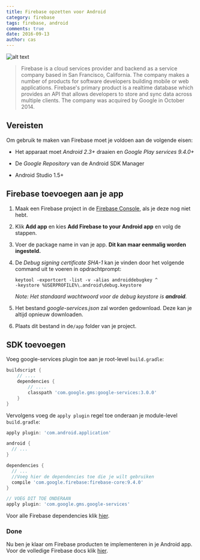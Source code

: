 ```yaml
---
title: Firebase opzetten voor Android
category: firebase
tags: firebase, android
comments: true
date: 2016-09-13
author: cas
---
```


![alt text](https://1.bp.blogspot.com/-YIfQT6q8ZM4/Vzyq5z1B8HI/AAAAAAAAAAc/UmWSSMLKtKgtH7CACElUp12zXkrPK5UoACLcB/s1600/image00.png, "Firebase")

> Firebase is a cloud services provider and backend as a service company based in San Francisco, California. The company makes a number of products for software developers building mobile or web applications. Firebase's primary product is a realtime database which provides an API that allows developers to store and sync data across multiple clients. The company was acquired by Google in October 2014.

## Vereisten

Om gebruik te maken van Firebase moet je voldoen aan de volgende eisen:

* Het apparaat moet *Android 2.3+* draaien en *Google Play services 9.4.0+*

* De *Google Repository* van de Android SDK Manager

* Android Studio 1.5+


## Firebase toevoegen aan je app
1. Maak een Firebase project in de [Firebase Console](https://console.firebase.google.com/), als je deze nog niet hebt.
2. Klik **Add app** en kies **Add Firebase to your Android app** en volg de stappen.
3. Voer de package name in van je app. **Dit kan maar eenmalig worden ingesteld.**
4. De *Debug signing certificate SHA-1* kan je vinden door het volgende command uit te voeren in opdrachtprompt:

   ```
   keytool -exportcert -list -v -alias androiddebugkey ^
   -keystore %USERPROFILE%\.android\debug.keystore
   ```


   *Note: Het standaard wachtwoord voor de debug keystore is **android**.*

5. Het bestand *google-services.json* zal worden gedownload. Deze kan je altijd opnieuw downloaden.
6. Plaats dit bestand in de```/app``` folder van je project.

## SDK toevoegen
Voeg google-services plugin toe aan je root-level ```build.gradle```:

```gradle
buildscript {
	// ....
	dependencies {
		// ....
		classpath 'com.google.gms:google-services:3.0.0'
	}
}
```

Vervolgens voeg de ```apply plugin``` regel toe onderaan je module-level ```build.gradle```:

```gradle
apply plugin: 'com.android.application'

android {
  // ...
}

dependencies {
  // ...
  //Voeg hier de dependencies toe die je wilt gebruiken
  compile 'com.google.firebase:firebase-core:9.4.0'
}

// VOEG DIT TOE ONDERAAN
apply plugin: 'com.google.gms.google-services'
```
Voor alle Firebase dependencies klik [hier](https://firebase.google.com/docs/android/setup#available_libraries).

### Done
Nu ben je klaar om Firebase producten te implementeren in je Android app.
Voor de volledige Firebase docs klik [hier](https://firebase.google.com/docs/).
